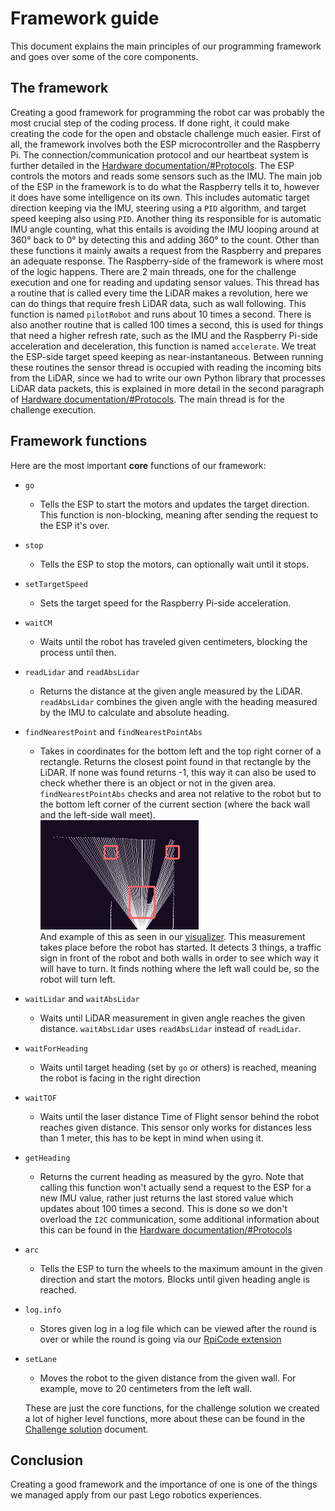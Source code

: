# Framework guide
This document explains the main principles of our programming framework and goes over some of the core components.
## The framework
Creating a good framework for programming the robot car was probably the most crucial step of the coding process. If done right, it could make creating the code for the open and obstacle challenge much easier. First of all, the framework involves both the ESP microcontroller and the Raspberry Pi. The connection/communication protocol and our heartbeat system is further detailed in the [Hardware documentation/#Protocols](/schemes/README.md/#Protocols). The ESP controls the motors and reads some sensors such as the IMU. The main job of the ESP in the framework is to do what the Raspberry tells it to, however it does have some intelligence on its own. This includes automatic target direction keeping via the IMU, steering using a `PID` algorithm, and target speed keeping also using `PID`. Another thing its responsible for is automatic IMU angle counting, what this entails is avoiding the IMU looping around at 360° back to 0° by detecting this and adding 360° to the count. Other than these functions it mainly awaits a request from the Raspberry and prepares an adequate response. The Raspberry-side of the framework is where most of the logic happens. There are 2 main threads, one for the challenge execution and one for reading and updating sensor values. This thread has a routine that is called every time the LiDAR makes a revolution, here we can do things that require fresh LiDAR data, such as wall following. This function is named `pilotRobot` and runs about 10 times a second. There is also another routine that is called 100 times a second, this is used for things that need a higher refresh rate, such as the IMU and the Raspberry Pi-side acceleration and deceleration, this function is named `accelerate`. We treat the ESP-side target speed keeping as near-instantaneous. Between running these routines the sensor thread is occupied with reading the incoming bits from the LiDAR, since we had to write our own Python library that processes LiDAR data packets, this is explained in more detail in the second paragraph of [Hardware documentation/#Protocols](/schemes/README.md/#Protocols). The main thread is for the challenge execution.
## Framework functions
Here are the most important **core** functions of our framework:
- `go`
  - Tells the ESP to start the motors and updates the target direction. This function is non-blocking, meaning after sending the request to the ESP it's over.
- `stop`
  - Tells the ESP to stop the motors, can optionally wait until it stops.
- `setTargetSpeed`
  - Sets the target speed for the Raspberry Pi-side acceleration.
- `waitCM`
  - Waits until the robot has traveled given centimeters, blocking the process until then.
- `readLidar` and `readAbsLidar`
  - Returns the distance at the given angle measured by the LiDAR. `readAbsLidar` combines the given angle with the heading measured by the IMU to calculate and absolute heading.
- `findNearestPoint` and `findNearestPointAbs`
  - Takes in coordinates for the bottom left and the top right corner of a rectangle. Returns the closest point found in that rectangle by the LiDAR. If none was found returns -1, this way it can also be used to check whether there is an object or not in the given area. `findNearestPointAbs` checks and area not relative to the robot but to the bottom left corner of the current section (where the back wall and the left-side wall meet).
  <br>![visualizer](image.png)
  <br>And example of this as seen in our [visualizer](/other/RpiCode/). This measurement takes place before the robot has started. It detects 3 things, a traffic sign in front of the robot and both walls in order to see which way it will have to turn. It finds nothing where the left wall could be, so the robot will turn left.
- `waitLidar` and `waitAbsLidar`
  - Waits until LiDAR measurement in given angle reaches the given distance. `waitAbsLidar` uses `readAbsLidar` instead of `readLidar`.
- `waitForHeading`
  - Waits until target heading (set by `go` or others) is reached, meaning the robot is facing in the right direction
- `waitTOF`
  - Waits until the laser distance Time of Flight sensor behind the robot reaches given distance. This sensor only works for distances less than 1 meter, this has to be kept in mind when using it.
- `getHeading`
  - Returns the current heading as measured by the gyro. Note that calling this function won't actually send a request to the ESP for a new IMU value, rather just returns the last stored value which updates about 100 times a second. This is done so we don't overload the `I2C` communication, some additional information about this can be found in the [Hardware documentation/#Protocols](/schemes/README.md/#Protocols)
- `arc`
  - Tells the ESP to turn the wheels to the maximum amount in the given direction and start the motors. Blocks until given heading angle is reached.
- `log.info`
  - Stores given log in a log file which can be viewed after the round is over or while the round is going via our [RpiCode extension](/other/RpiCode/)
- `setLane`
  - Moves the robot to the given distance from the given wall. For example, move to 20 centimeters from the left wall.
  
  These are just the core functions, for the challenge solution we created a lot of higher level functions, more about these can be found in the [Challenge solution](/README.md/#challenge-solution) document.
## Conclusion
Creating a good framework and the importance of one is one of the things we managed apply from our past Lego robotics experiences.